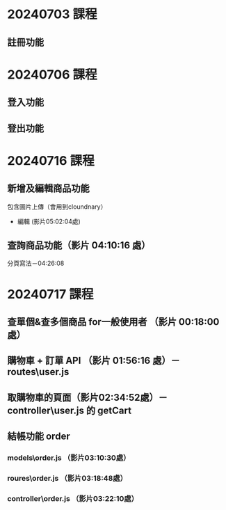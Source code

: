 # 20240703 課程
## 註冊功能

# 20240706 課程
## 登入功能
## 登出功能

# 20240716 課程
## 新增及編輯商品功能
包含圖片上傳（會用到cloundnary）
* 編輯 (影片05:02:04處)

## 查詢商品功能（影片 04:10:16 處）
分頁寫法－04:26:08

# 20240717 課程
## 查單個&查多個商品 for一般使用者 （影片 00:18:00 處）
## 購物車 + 訂單 API （影片 01:56:16 處）－routes\user.js
## 取購物車的頁面（影片02:34:52處）－controller\user.js 的 getCart

## 結帳功能 order
### models\order.js （影片03:10:30處）
### roures\order.js （影片03:18:48處）
### controller\order.js （影片03:22:10處）
